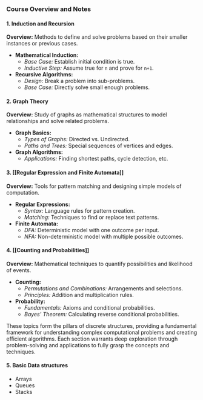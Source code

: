 ###  Course Overview and Notes

#### 1. Induction and Recursion

**Overview:** Methods to define and solve problems based on their smaller instances or previous cases.

- **Mathematical Induction:**
    - _Base Case:_ Establish initial condition is true.
    - _Inductive Step:_ Assume true for `n` and prove for `n+1`.
- **Recursive Algorithms:**
    - _Design:_ Break a problem into sub-problems.
    - _Base Case:_ Directly solve small enough problems.

#### 2. Graph Theory

**Overview:** Study of graphs as mathematical structures to model relationships and solve related problems.

- **Graph Basics:**
    - _Types of Graphs:_ Directed vs. Undirected.
    - _Paths and Trees:_ Special sequences of vertices and edges.
- **Graph Algorithms:**
    - _Applications:_ Finding shortest paths, cycle detection, etc.

#### 3. [[Regular Expression and Finite Automata]]

**Overview:** Tools for pattern matching and designing simple models of computation.

- **Regular Expressions:**
    - _Syntax:_ Language rules for pattern creation.
    - _Matching:_ Techniques to find or replace text patterns.
- **Finite Automata:**
    - _DFA:_ Deterministic model with one outcome per input.
    - _NFA:_ Non-deterministic model with multiple possible outcomes.

#### 4. [[Counting and Probabilities]]

**Overview:** Mathematical techniques to quantify possibilities and likelihood of events.

- **Counting:**
    - _Permutations and Combinations:_ Arrangements and selections.
    - _Principles:_ Addition and multiplication rules.
- **Probability:**
    - _Fundamentals:_ Axioms and conditional probabilities.
    - _Bayes' Theorem:_ Calculating reverse conditional probabilities.

These topics form the pillars of discrete structures, providing a fundamental framework for understanding complex computational problems and creating efficient algorithms. Each section warrants deep exploration through problem-solving and applications to fully grasp the concepts and techniques.

#### 5. Basic Data structures
- Arrays 
- Queues 
- Stacks